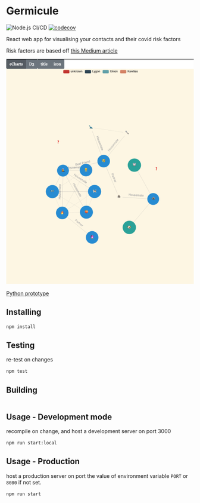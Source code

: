 # Germicule

![Node.js CI/CD](https://github.com/derwentx/germicule/workflows/Node.js%20CI/CD/badge.svg?branch=master)
[![codecov](https://codecov.io/gh/derwentx/germicule/branch/master/graph/badge.svg)](https://codecov.io/gh/derwentx/germicule)

React web app for visualising your contacts and their covid risk factors

Risk factors are based off [this Medium article](https://medium.com/@evelindacker/covid-care-e2ede67428d4)

![Germicule Screenshot](img/germicule.png)

[Python prototype](https://github.com/derwentx/python-germicule/)

## Installing

```bash
npm install
```

## Testing

re-test on changes

```bash
npm test
```

## Building

```bash

```

## Usage - Development mode

recompile on change, and host a development server on port 3000

```bash
npm run start:local
```

## Usage - Production

host a production server on port the value of environment variable `PORT` or `8080` if not set.

```bash
npm run start
```